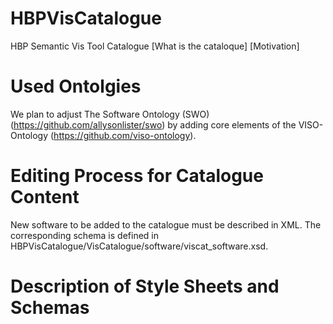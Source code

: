 # HBPVisCatalogue
HBP Semantic Vis Tool Catalogue
[What is the cataloque]
[Motivation]

# Used Ontolgies

We plan to adjust The Software Ontology (SWO) (https://github.com/allysonlister/swo) by adding core elements of the VISO-Ontology (https://github.com/viso-ontology).

# Editing Process for Catalogue Content

New software to be added to the catalogue must be described in XML. The corresponding schema is defined in HBPVisCatalogue/VisCatalogue/software/viscat_software.xsd.

# Description of Style Sheets and Schemas
